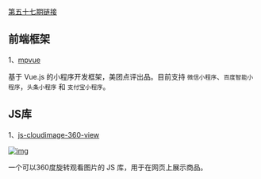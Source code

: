 [第五十七期链接](https://github.com/ruanyf/weekly/blob/master/docs/issue-57.md)

## 前端框架

1、[mpvue](https://github.com/Meituan-Dianping/mpvue)

基于 Vue.js 的小程序开发框架，美团点评出品。目前支持 `微信小程序`、`百度智能小程序`，`头条小程序` 和 `支付宝小程序`。

## JS库

1、[js-cloudimage-360-view](https://github.com/scaleflex/js-cloudimage-360-view)

[![img](https://camo.githubusercontent.com/d7f15abd1e70442f1bd8856d15d2cf475924d895ad6015a3ed9766b889a0b4a3/68747470733a2f2f7777772e77616e67626173652e636f6d2f626c6f67696d672f61737365742f3230313930352f6267323031393035323432302e6a7067)](https://camo.githubusercontent.com/d7f15abd1e70442f1bd8856d15d2cf475924d895ad6015a3ed9766b889a0b4a3/68747470733a2f2f7777772e77616e67626173652e636f6d2f626c6f67696d672f61737365742f3230313930352f6267323031393035323432302e6a7067)

一个可以360度旋转观看图片的 JS 库，用于在网页上展示商品。
